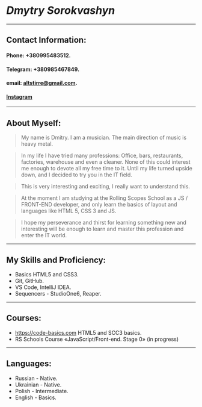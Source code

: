 # ***Dmytry Sorokvashyn***
***
## Contact Information:
#### **Phone:** +380995483512.
#### **Telegram:** +380985467849.
#### **email:** altstirre@gmail.com.
#### **[Instagram](https://www.instagram.com/altstirre/)**
***

## About Myself:
>My name is Dmitry. I am a musician. The main direction of music is heavy metal.

>In my life I have tried many professions:
Office, bars, restaurants, factories, warehouse and even a cleaner. None of this could interest me enough to devote all my free time to it. Until my life turned upside down, and I decided to try you in the IT field.

>This is very interesting and exciting, I really want to understand this.

>At the moment I am studying at the Rolling Scopes School as a JS / FRONT-END developer, and only learn the basics of layout and languages like HTML 5, CSS 3 and JS.

>I hope my perseverance and thirst for learning something new and interesting will be enough to learn and master this profession and enter the IT world.

***

## My Skills and Proficiency:
+ Basics HTML5 and CSS3.
+ Git, GitHub.
+ VS Code, IntelliJ IDEA.
+ Sequencers - StudioOne6, Reaper.
  
***

## Courses:
+ <https://code-basics.com> HTML5 and SCC3 basics.
+ RS Schools Course «JavaScript/Front-end. Stage 0» (in progress)

***

## Languages:
+ Russian - Native.
+ Ukrainian - Native.
+ Polish - Intermediate.
+ English - Basics.

